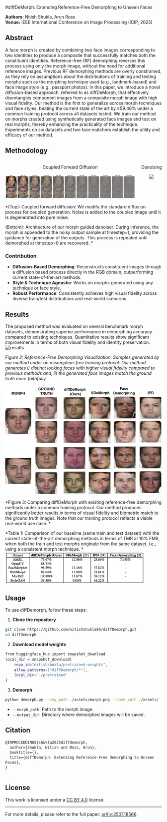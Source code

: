 #diffDeMorph: Extending Reference-Free Demorphing to Unseen Faces

**Authors:** Nitish Shukla, Arun Ross  
**Venue:**  IEEE International Conference on Image Processing (ICIP, 2025)


## Abstract

A face morph is created by combining two face images corresponding to two identities  to produce a composite that successfully matches both the constituent identities. Reference-free (RF) demorphing reverses this process using only the morph image, without the need for additional reference images. Previous RF demorphing methods are overly constrained, as they rely on assumptions about the distributions of training and testing morphs such as the morphing technique used (e.g., landmark-based) and face image style (e.g., passport photos). In this paper, we introduce a novel diffusion-based approach, referred to as diffDeMorph,  that effectively disentangles component images from a composite  morph image with high visual fidelity. Our method is the first to generalize across morph techniques and face styles, beating the current state of the art by ≥59.46% under a common training protocol across all datasets tested. We train our method on morphs created using synthetically generated face images and test on real morphs, thereby enhancing the practicality of the technique. Experiments on six datasets and two face matchers establish the utility and efficacy of our method.  

## Methodology
<div style="display: flex; gap: 20px;">

<div style="text-align: center;">
  <p> Coupled Forward Diffusion</p>
  <img src="assets/icip-2025-forward.png" width="900">
</div>

<div style="text-align: center;">
  <p>Denoising</p>
  <img src="assets/icip2025.png" width="600">
</div>

</div>

*(Top): Coupled forward diffusion: We modify the standard diffusion process for coupled generation. Noise is added to the coupled image until it  is degenerated into pure noise.

(Bottom): Architecture of our morph guided denoiser. During inference, the morph is appended to the noisy output sample at timestep=t, providing the guidance for generation of the outputs. This process is repeated until demorphed at timestep=0 are recovered.
*

### Contribution

- **Diffusion-Based Demorphing**: Reconstructs constituent images through a diffusion based process directly in the RGB domain, outperforming current state-of-the-art methods.  
- **Style & Technique Agnostic**: Works on morphs generated using any technique or face style.  
- **Robust Performance**: Consistently achieves high visual fidelity across diverse train/test distributions and real-world scenarios.


## Results

The proposed method was evaluated on several benchmark morph datasets, demonstrating superior performance in demorphing accuracy compared to existing techniques. Quantitative results show significant improvements in terms of both visual fidelity and identity preservation.
![results](assets/icip2025-r1.png)

*Figure 2: Reference-Free Demorphing Visualization: Samples generated by our method under an assumption-free training protocol. Our method generates i) distinct looking faces with higher visual fidelity compared to previous methods and, ii) the generated face images match the ground truth more faithfully.*



![results](assets/icip2025-r2.png)

*Figure 3: Comparing diffDeMorph with existing reference-free demorphing methods under a common training protocol. Our method produces significantly better results in terms of visual fidelity and biometric match to the ground truth images. Note that our training protocol reflects a viable real-world use case. *



*Table 1: Comparison of our baseline (same train and test dataset) with the current state-of-the-art demorphing methods in terms of TMR at 10\% FMR, when both the train and test morphs originate from the same dataset, i.e., using a consistent morph technique. *
![results](assets/icip2025-res.png)



## Usage

To use diffDemorph, follow these steps:

1. **Clone the repository**
```bash
git clone https://github.com/nitishshukla86/diffDemorph.git
cd diffDemorph
```

2. **Download model weights**
```bash
from huggingface_hub import snapshot_download
local_dir = snapshot_download(
    repo_id="nitishshukla/pretrained-weights",
    allow_patterns=["diffDemorph/*"],
    local_dir="./pretrained"
)

```


3. **Demorph**
```bash
python demorph.py --img_path ./assets/morph.png --save_path ./assets/ --num_steps 10
```
- `--morph_path`: Path to the morph image.
- `--output_dir`: Directory where demorphed images will be saved.


## Citation

```
@INPROCEEDINGS{shukla2025diffdemorph,
  author={Shukla, Nitish and Ross, Arun},
  booktitle={}, 
  title={diffDemorph: Extending Reference-Free Demorphing to Unseen Faces}, 
}


```

## License

This work is licensed under a [CC BY 4.0](https://creativecommons.org/licenses/by/4.0/) license.

---

For more details, please refer to the full paper: [arXiv:2507.18566](https://arxiv.org/abs/2505.14527).
